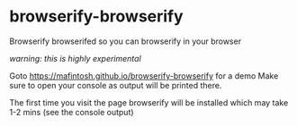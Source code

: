 # browserify-browserify

Browserify browserifed so you can browserify in your browser

*warning: this is highly experimental*

Goto https://mafintosh.github.io/browserify-browserify for a demo
Make sure to open your console as output will be printed there.

The first time you visit the page browserify will be installed which may take 1-2 mins (see the console output)